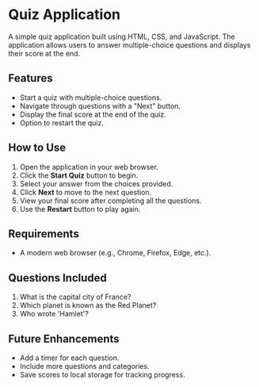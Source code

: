# Quiz Application

A simple quiz application built using HTML, CSS, and JavaScript. The application allows users to answer multiple-choice questions and displays their score at the end.

## Features

- Start a quiz with multiple-choice questions.
- Navigate through questions with a "Next" button.
- Display the final score at the end of the quiz.
- Option to restart the quiz.

## How to Use

1. Open the application in your web browser.
2. Click the **Start Quiz** button to begin.
3. Select your answer from the choices provided.
4. Click **Next** to move to the next question.
5. View your final score after completing all the questions.
6. Use the **Restart** button to play again.

## Requirements

- A modern web browser (e.g., Chrome, Firefox, Edge, etc.).

## Questions Included

1. What is the capital city of France?
2. Which planet is known as the Red Planet?
3. Who wrote 'Hamlet'?

## Future Enhancements

- Add a timer for each question.
- Include more questions and categories.
- Save scores to local storage for tracking progress.


